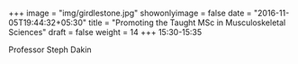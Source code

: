+++
image = "img/girdlestone.jpg"
showonlyimage = false
date = "2016-11-05T19:44:32+05:30"
title = "Promoting the Taught MSc in Musculoskeletal Sciences"
draft = false
weight = 14
+++
15:30-15:35

Professor Steph Dakin
<!--more-->
